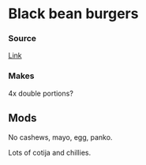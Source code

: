 # Black bean burgers

### Source

[Link](http://www.seriouseats.com/recipes/2014/03/the-best-black-bean-burger-recipe.html)

### Makes

4x double portions?

## Mods

No cashews, mayo, egg, panko.

Lots of cotija and chillies.
